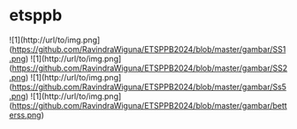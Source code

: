 # etsppb
![1](http://url/to/img.png](https://github.com/RavindraWiguna/ETSPPB2024/blob/master/gambar/SS1.png)
![1](http://url/to/img.png](https://github.com/RavindraWiguna/ETSPPB2024/blob/master/gambar/SS2.png)
![1](http://url/to/img.png](https://github.com/RavindraWiguna/ETSPPB2024/blob/master/gambar/Ss5.png)
![1](http://url/to/img.png](https://github.com/RavindraWiguna/ETSPPB2024/blob/master/gambar/betterss.png)
